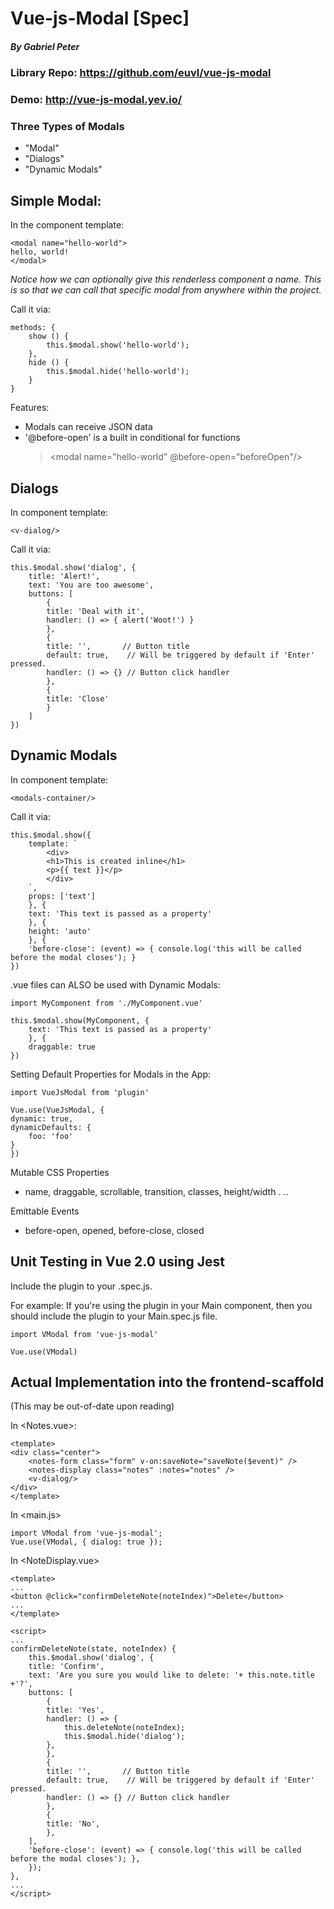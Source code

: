 
# Vue-js-Modal [Spec]
##### By Gabriel Peter

### Library Repo: https://github.com/euvl/vue-js-modal
### Demo: http://vue-js-modal.yev.io/

### Three Types of Modals
- "Modal"
- "Dialogs"
- "Dynamic Modals"

## Simple Modal:
 In the component template:

    <modal name="hello-world">
    hello, world!
    </modal>

*Notice how we can optionally give this renderless component a name. This is so that we can call that specific modal from anywhere within the project.*

Call it via:

    methods: {
        show () {
            this.$modal.show('hello-world');
        },
        hide () {
            this.$modal.hide('hello-world');
        }
    }   

Features: 
* Modals can receive JSON data
* '@before-open' is a built in conditional for functions
  > <modal name="hello-world" @before-open="beforeOpen"/>

## Dialogs
In component template:

    <v-dialog/>
Call it via:

    this.$modal.show('dialog', {
        title: 'Alert!',
        text: 'You are too awesome',
        buttons: [
            {
            title: 'Deal with it',
            handler: () => { alert('Woot!') }
            },
            {
            title: '',       // Button title
            default: true,    // Will be triggered by default if 'Enter' pressed.
            handler: () => {} // Button click handler
            },
            {
            title: 'Close'
            }
        ]
    })

## Dynamic Modals
In component template:

    <modals-container/>
Call it via:

    this.$modal.show({
        template: `
            <div>
            <h1>This is created inline</h1>
            <p>{{ text }}</p>
            </div>
        `,
        props: ['text']
        }, {
        text: 'This text is passed as a property'
        }, {
        height: 'auto'
        }, {
        'before-close': (event) => { console.log('this will be called before the modal closes'); }
    })

.vue files can ALSO be used with Dynamic Modals:

    import MyComponent from './MyComponent.vue'

    this.$modal.show(MyComponent, {
        text: 'This text is passed as a property'
        }, {
        draggable: true
    })

Setting Default Properties for Modals in the App:

    import VueJsModal from 'plugin'

    Vue.use(VueJsModal, {
    dynamic: true,
    dynamicDefaults: {
        foo: 'foo'
    }
    })

Mutable CSS Properties
- name, draggable, scrollable, transition, classes, height/width . ..

Emittable Events
- before-open, opened, before-close, closed

## Unit Testing in Vue 2.0 using Jest

Include the plugin to your <Component>.spec.js.

For example: If you're using the plugin in your Main component, then you should include the plugin to your Main.spec.js file.

    import VModal from 'vue-js-modal'

    Vue.use(VModal)


## Actual Implementation into the frontend-scaffold
(This may be out-of-date upon reading)

In <Notes.vue>:

    <template>
    <div class="center">
        <notes-form class="form" v-on:saveNote="saveNote($event)" />
        <notes-display class="notes" :notes="notes" />
        <v-dialog/>
    </div>
    </template>

In <main.js>

    import VModal from 'vue-js-modal';
    Vue.use(VModal, { dialog: true });

In <NoteDisplay.vue>

    <template>
    ...
    <button @click="confirmDeleteNote(noteIndex)">Delete</button>
    ...
    </template>

    <script>
    ...
    confirmDeleteNote(state, noteIndex) {
        this.$modal.show('dialog', {
        title: 'Confirm',
        text: 'Are you sure you would like to delete: '+ this.note.title +'?',
        buttons: [
            {
            title: 'Yes',
            handler: () => { 
                this.deleteNote(noteIndex);
                this.$modal.hide('dialog');
            },
            },
            {
            title: '',       // Button title
            default: true,    // Will be triggered by default if 'Enter' pressed.
            handler: () => {} // Button click handler
            },
            {
            title: 'No',
            },
        ], 
        'before-close': (event) => { console.log('this will be called before the modal closes'); },
        });
    },
    ...
    </script>









